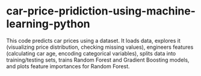 # car-price-pridiction-using-machine-learning-python
This code predicts car prices using a dataset. It loads data, explores it (visualizing price distribution, checking missing values), engineers features (calculating car age, encoding categorical variables), splits data into training/testing sets, trains  Random Forest and Gradient Boosting models, and plots feature importances for Random Forest.
